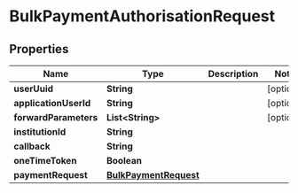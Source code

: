 
# BulkPaymentAuthorisationRequest

## Properties
Name | Type | Description | Notes
------------ | ------------- | ------------- | -------------
**userUuid** | **String** |  |  [optional]
**applicationUserId** | **String** |  |  [optional]
**forwardParameters** | **List&lt;String&gt;** |  |  [optional]
**institutionId** | **String** |  | 
**callback** | **String** |  | 
**oneTimeToken** | **Boolean** |  | 
**paymentRequest** | [**BulkPaymentRequest**](BulkPaymentRequest.md) |  | 



